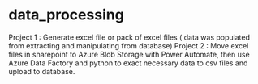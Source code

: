 # data_processing
Project 1 : Generate excel file or pack of excel files ( data was populated from extracting and manipulating from database)
Project 2 : Move excel files in sharepoint to Azure Blob Storage with Power Automate, then use Azure Data Factory and python to exact necessary data to csv files and upload to database.


